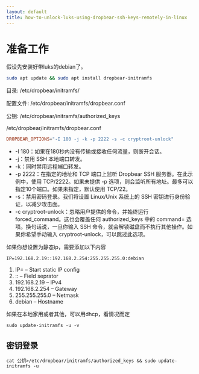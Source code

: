 ```yaml
---
layout: default
title: how-to-unlock-luks-using-dropbear-ssh-keys-remotely-in-linux
---
```


# 准备工作
假设先安装好带luks的debian了。
```bash
sudo apt update && sudo apt install dropbear-initramfs
```

目录: /etc/dropbear/initramfs/

配置文件: /etc/dropbear/initramfs/dropbear.conf

公钥: /etc/dropbear/initramfs/authorized_keys


/etc/dropbear/initramfs/dropbear.conf
```conf
DROPBEAR_OPTIONS="-I 180 -j -k -p 2222 -s -c cryptroot-unlock"
```
* -I 180：如果在180秒内没有传输或接收任何流量，则断开会话。
* -j：禁用 SSH 本地端口转发。
* -k：同时禁用远程端口转发。
* -p 2222：在指定的地址和 TCP 端口上监听 Dropbear SSH 服务器。在此示例中，使用 TCP/2222。如果未提供 -p 选项，则会监听所有地址。最多可以指定10个端口。如果未指定，默认使用 TCP/22。
* -s：禁用密码登录。我们将设置 Linux/Unix 系统上的 SSH 密钥进行身份验证，以减少攻击面。
* -c cryptroot-unlock：忽略用户提供的命令，并始终运行 forced_command。这也会覆盖任何 authorized_keys 中的 command= 选项。换句话说，一旦你输入 SSH 命令，就会解锁磁盘而不执行其他操作。如果你希望手动输入 cryptroot-unlock，可以跳过此选项。

如果你想设置为静态ip，需要添加以下内容

`IP=192.168.2.19::192.168.2.254:255.255.255.0:debian`

1. IP= – Start static IP config
2. :: – Field seprator
3. 192.168.2.19 – IPv4
4. 192.168.2.254 – Gateway
5. 255.255.255.0 – Netmask
6. debian – Hostname

如果在本地家用或者其他，可以用dhcp，看情况而定

`sudo update-initramfs -u -v`

## 密钥登录
`cat 公钥>/etc/dropbear/initramfs/authorized_keys && sudo update-initramfs -u`











